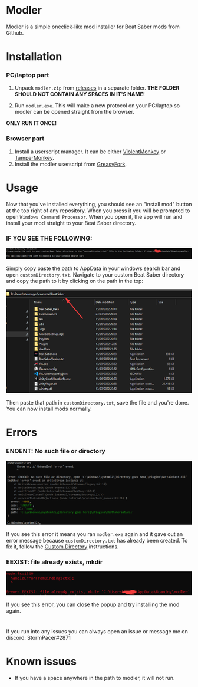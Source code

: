 # Modler
Modler is a simple oneclick-like mod installer for Beat Saber mods from Github.

# Installation
### PC/laptop part
1. Unpack `modler.zip` from [releases](https://github.com/StormPacer/Modler/releases/latest) in a separate folder. **THE FOLDER SHOULD NOT CONTAIN ANY SPACES IN IT'S NAME!**

2. Run `modler.exe`. This will make a new protocol on your PC/laptop so modler can be opened straight from the browser. 

**ONLY RUN IT ONCE!**
### Browser part
1. Install a userscript manager. It can be either [ViolentMonkey](https://violentmonkey.github.io/get-it/) or [TamperMonkey](https://www.tampermonkey.net/).
2. Install the modler userscript from [GreasyFork](https://greasyfork.org/en/scripts/446675-modler).

# Usage
Now that you've installed everything, you should see an "install mod" button at the top right of any repository. When you press it you will be prompted to open `Windows Command Processor`. When you open it, the app will run and install your mod straight to your Beat Saber directory.

### IF YOU SEE THE FOLLOWING:
![customDirectory](https://raw.githubusercontent.com/StormPacer/Modler/main/images/beatSaberDirectory.png)

Simply copy paste the path to AppData in your windows search bar and open `customDirectory.txt`. Navigate to your custom Beat Saber directory and copy the path to it by clicking on the path in the top:

![Path](https://raw.githubusercontent.com/StormPacer/Modler/main/images/path.png)

Then paste that path in `customDirectory.txt`, save the file and you're done. You can now install mods normally.

# Errors

### ENOENT: No such file or directory

![ENOENT](https://raw.githubusercontent.com/StormPacer/Modler/main/images/error.png)

If you see this error it means you ran `modler.exe` again and it gave out an error message because `customDirectory.txt` has already been created. To fix it, follow the [Custom Directory](https://github.com/StormPacer/Modler#if-you-see-the-following) instructions.

### EEXIST: file already exists, mkdir

![EEXIST](https://raw.githubusercontent.com/StormPacer/Modler/main/images/mkdir.png)

If you see this error, you can close the popup and try installing the mod again.

#

If you run into any issues you can always open an issue or message me on discord: StormPacer#2871

# Known issues
- If you have a space anywhere in the path to modler, it will not run.
